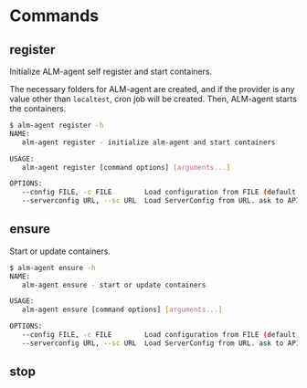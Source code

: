 # Commands

## register  <a id="register"></a>

Initialize ALM-agent self register and start containers.

The necessary folders for ALM-agent are created, and if the provider is any value other than `localtest`, cron job will be created. Then, ALM-agent starts the containers.

```bash
$ alm-agent register -h
NAME:
   alm-agent register - initialize alm-agent and start containers

USAGE:
   alm-agent register [command options] [arguments...]

OPTIONS:
   --config FILE, -c FILE        Load configuration from FILE (default: "/opt/mobingi/etc/alm-agent.cfg")
   --serverconfig URL, --sc URL  Load ServerConfig from URL. ask to API by default
```

## ensure  <a id="ensure"></a>

Start or update containers.

```bash
$ alm-agent ensure -h
NAME:
   alm-agent ensure - start or update containers

USAGE:
   alm-agent ensure [command options] [arguments...]

OPTIONS:
   --config FILE, -c FILE        Load configuration from FILE (default: "/opt/mobingi/etc/alm-agent.cfg")
   --serverconfig URL, --sc URL  Load ServerConfig from URL. ask to API by default
```

## stop  <a id="stop"></a>

Stop active containers.

```bash
$ alm-agent stop -h
NAME:
   alm-agent stop - stop active container

USAGE:
   alm-agent stop [command options] [arguments...]

OPTIONS:
   --config FILE, -c FILE        Load configuration from FILE (default: "/opt/mobingi/etc/alm-agent.cfg")
   --serverconfig URL, --sc URL  Load ServerConfig from URL. ask to API by default
```

## noop  <a id="noop"></a>

Run without container actions.

```bash
$ alm-agent noop -h
NAME:
   alm-agent noop - run without container actions.

USAGE:
   alm-agent noop [command options] [arguments...]

OPTIONS:
   --config FILE, -c FILE        Load configuration from FILE (default: "/opt/mobingi/etc/alm-agent.cfg")
   --serverconfig URL, --sc URL  Load ServerConfig from URL. ask to API by default
```

## help  <a id="help"></a>

Shows a list of commands or help for one command.

```bash
$ alm-agent help
NAME:
   alm-agent

USAGE:
   alm-agent [global options] command [command options] [arguments...]

VERSION:
   v0.3.1504270893

COMMANDS:
     register  initialize alm-agent and start containers
     ensure    start or update containers
     stop      stop active container
     noop      run without container actions.
     help, h   Shows a list of commands or help for one command

GLOBAL OPTIONS:
   --autoupdate, -U                  auto update before run
   --disablereport, -N               Do not send crash report to rollbar.
   --provider Provider, -P Provider  set Provider (default: "aws")
   --verbose, -V                     show debug logs
   --help, -h                        show help
   --version, -v                     print the version
```

